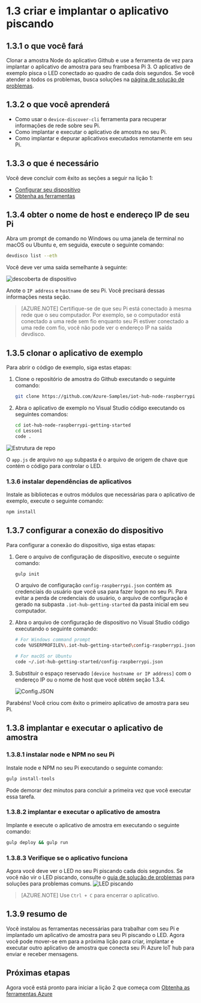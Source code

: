 <properties
 pageTitle="Criar e implantar o aplicativo de piscar | Microsoft Azure"
 description="Clonar a amostra Node do aplicativo Github e gulp para implantar esse aplicativo para seu quadro de framboesa Pi 3. Este aplicativo de amostra pisca o LED conectado ao quadro de cada dois segundos."
 services="iot-hub"
 documentationCenter=""
 authors="shizn"
 manager="timlt"
 tags=""
 keywords=""/>

<tags
 ms.service="iot-hub"
 ms.devlang="multiple"
 ms.topic="article"
 ms.tgt_pltfrm="na"
 ms.workload="na"
 ms.date="10/21/2016"
 ms.author="xshi"/>

# <a name="13-create-and-deploy-the-blink-application"></a>1.3 criar e implantar o aplicativo piscando

## <a name="131-what-you-will-do"></a>1.3.1 o que você fará

Clonar a amostra Node do aplicativo Github e use a ferramenta de vez para implantar o aplicativo de amostra para seu framboesa Pi 3. O aplicativo de exemplo pisca o LED conectado ao quadro de cada dois segundos. Se você atender a todos os problemas, busca soluções na [página de solução de problemas](iot-hub-raspberry-pi-kit-node-troubleshooting.md).

## <a name="132-what-you-will-learn"></a>1.3.2 o que você aprenderá

- Como usar o `device-discover-cli` ferramenta para recuperar informações de rede sobre seu Pi.
- Como implantar e executar o aplicativo de amostra no seu Pi.
- Como implantar e depurar aplicativos executados remotamente em seu Pi.

## <a name="133-what-you-need"></a>1.3.3 o que é necessário

Você deve concluir com êxito as seções a seguir na lição 1:

- [Configurar seu dispositivo](iot-hub-raspberry-pi-kit-node-lesson1-configure-your-device.md)
- [Obtenha as ferramentas](iot-hub-raspberry-pi-kit-node-lesson1-get-the-tools-win32.md)

## <a name="134-obtain-the-ip-address-and-host-name-of-your-pi"></a>1.3.4 obter o nome de host e endereço IP de seu Pi

Abra um prompt de comando no Windows ou uma janela de terminal no macOS ou Ubuntu e, em seguida, execute o seguinte comando:

```bash
devdisco list --eth
```

Você deve ver uma saída semelhante à seguinte:

![descoberta de dispositivo](media/iot-hub-raspberry-pi-lessons/lesson1/device_discovery.png)

Anote o `IP address` e `hostname` de seu Pi. Você precisará dessas informações nesta seção.

> [AZURE.NOTE] Certifique-se de que seu Pi está conectado à mesma rede que o seu computador. Por exemplo, se o computador está conectado a uma rede sem fio enquanto seu Pi estiver conectado a uma rede com fio, você não pode ver o endereço IP na saída devdisco.

## <a name="135-clone-the-sample-application"></a>1.3.5 clonar o aplicativo de exemplo

Para abrir o código de exemplo, siga estas etapas:

1. Clone o repositório de amostra do Github executando o seguinte comando:

    ```bash
    git clone https://github.com/Azure-Samples/iot-hub-node-raspberrypi-getting-started.git
    ```

2. Abra o aplicativo de exemplo no Visual Studio código executando os seguintes comandos:

    ```bash
    cd iot-hub-node-raspberrypi-getting-started
    cd Lesson1
    code .
    ```

![Estrutura de repo](media/iot-hub-raspberry-pi-lessons/lesson1/vscode-blink-mac.png)

O `app.js` de arquivo no `app` subpasta é o arquivo de origem de chave que contém o código para controlar o LED.

### <a name="136-install-application-dependencies"></a>1.3.6 instalar dependências de aplicativos

Instale as bibliotecas e outros módulos que necessárias para o aplicativo de exemplo, execute o seguinte comando:

```bash
npm install
```

## <a name="137-configure-the-device-connection"></a>1.3.7 configurar a conexão do dispositivo

Para configurar a conexão do dispositivo, siga estas etapas:

1. Gere o arquivo de configuração de dispositivo, execute o seguinte comando:

    ```bash
    gulp init
    ```

    O arquivo de configuração `config-raspberrypi.json` contém as credenciais do usuário que você usa para fazer logon no seu Pi. Para evitar a perda de credenciais do usuário, o arquivo de configuração é gerado na subpasta `.iot-hub-getting-started` da pasta inicial em seu computador.

2. Abra o arquivo de configuração de dispositivo no Visual Studio código executando o seguinte comando:

    ```bash
    # For Windows command prompt
    code %USERPROFILE%\.iot-hub-getting-started\config-raspberrypi.json

    # For macOS or Ubuntu
    code ~/.iot-hub-getting-started/config-raspberrypi.json
    ```

3. Substituir o espaço reservado `[device hostname or IP address]` com o endereço IP ou o nome de host que você obtém seção 1.3.4.

    ![Config.JSON](media/iot-hub-raspberry-pi-lessons/lesson1/vscode-config-mac.png)

Parabéns! Você criou com êxito o primeiro aplicativo de amostra para seu Pi.

## <a name="138-deploy-and-run-the-sample-application"></a>1.3.8 implantar e executar o aplicativo de amostra

### <a name="1381-install-nodejs-and-npm-on-your-pi"></a>1.3.8.1 instalar node e NPM no seu Pi

Instale node e NPM no seu Pi executando o seguinte comando:

```bash
gulp install-tools
```

Pode demorar dez minutos para concluir a primeira vez que você executar essa tarefa.

### <a name="1382-deploy-and-run-the-sample-app"></a>1.3.8.2 implantar e executar o aplicativo de amostra

Implante e execute o aplicativo de amostra em executando o seguinte comando:

```bash
gulp deploy && gulp run
```

### <a name="1383-verify-the-app-works"></a>1.3.8.3 Verifique se o aplicativo funciona

Agora você deve ver o LED no seu Pi piscando cada dois segundos.  Se você não vir o LED piscando, consulte o [guia de solução de problemas](iot-hub-raspberry-pi-kit-node-troubleshooting.md) para soluções para problemas comuns.
![LED piscando](media/iot-hub-raspberry-pi-lessons/lesson1/led_blinking.jpg)

> [AZURE.NOTE] Use `Ctrl + C` para encerrar o aplicativo.

## <a name="139-summary"></a>1.3.9 resumo de

Você instalou as ferramentas necessárias para trabalhar com seu Pi e implantado um aplicativo de amostra para seu Pi piscando o LED. Agora você pode mover-se em para a próxima lição para criar, implantar e executar outro aplicativo de amostra que conecta seu Pi Azure IoT hub para enviar e receber mensagens.

## <a name="next-steps"></a>Próximas etapas

Agora você está pronto para iniciar a lição 2 que começa com [Obtenha as ferramentas Azure](iot-hub-raspberry-pi-kit-node-lesson2-get-azure-tools-win32.md)
